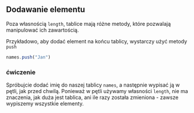 ## Dodawanie elementu
Poza własnością `length`, tablice mają różne metody, które pozwalają manipulować ich zawartością.

Przykładowo, aby dodać element na końcu tablicy, wystarczy użyć metody `push`

```javascript
names.push("Jan")
```
### ćwiczenie
Spróbujcie dodać imię do naszej tablicy `names`, a następnie wypisać ją w pętli, jak przed chwilą.
Ponieważ w pętli używamy własności `length`, nie ma znaczenia, jak duża jest tablica, ani ile razy została zmieniona - zawsze wypiszemy wszystkie elementy.
